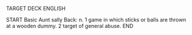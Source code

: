 TARGET DECK
ENGLISH

START
Basic
Aunt sally
Back: n. 1 game in which sticks or balls are thrown at a wooden dummy. 2 target of general abuse.
END
